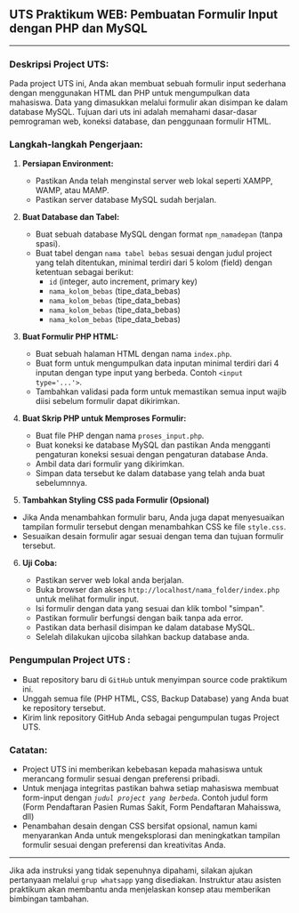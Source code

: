 ## UTS Praktikum WEB: Pembuatan Formulir Input dengan PHP dan MySQL

---

### Deskripsi Project UTS:

Pada project UTS ini, Anda akan membuat sebuah formulir input sederhana dengan menggunakan HTML dan PHP untuk mengumpulkan data mahasiswa. Data yang dimasukkan melalui formulir akan disimpan ke dalam database MySQL. Tujuan dari uts ini adalah memahami dasar-dasar pemrograman web, koneksi database, dan penggunaan formulir HTML.

### Langkah-langkah Pengerjaan:

1. **Persiapan Environment:**

    - Pastikan Anda telah menginstal server web lokal seperti XAMPP, WAMP, atau MAMP.
    - Pastikan server database MySQL sudah berjalan.

2. **Buat Database dan Tabel:**

    - Buat sebuah database MySQL dengan format `npm_namadepan` (tanpa spasi).
    - Buat tabel dengan `nama tabel bebas` sesuai dengan judul project yang telah ditentukan, minimal terdiri dari 5 kolom (field) dengan ketentuan sebagai berikut:
        - `id` (integer, auto increment, primary key)
        - `nama_kolom_bebas` (tipe_data_bebas)
        - `nama_kolom_bebas` (tipe_data_bebas)
        - `nama_kolom_bebas` (tipe_data_bebas)
        - `nama_kolom_bebas` (tipe_data_bebas)

3. **Buat Formulir PHP HTML:**

    - Buat sebuah halaman HTML dengan nama `index.php`.
    - Buat form untuk mengumpulkan data inputan minimal terdiri dari 4 inputan dengan type input yang berbeda. Contoh `<input type='...'>`.
    - Tambahkan validasi pada form untuk memastikan semua input wajib diisi sebelum formulir dapat dikirimkan.

4. **Buat Skrip PHP untuk Memproses Formulir:**

    - Buat file PHP dengan nama `proses_input.php`.
    - Buat koneksi ke database MySQL dan pastikan Anda mengganti pengaturan koneksi sesuai dengan pengaturan database Anda.
    - Ambil data dari formulir yang dikirimkan.
    - Simpan data tersebut ke dalam database yang telah anda buat sebelumnnya.

5. **Tambahkan Styling CSS pada Formulir (Opsional)**

-   Jika Anda menambahkan formulir baru, Anda juga dapat menyesuaikan tampilan formulir tersebut dengan menambahkan CSS ke file `style.css`.
-   Sesuaikan desain formulir agar sesuai dengan tema dan tujuan formulir tersebut.

6. **Uji Coba:**

    - Pastikan server web lokal anda berjalan.
    - Buka browser dan akses `http://localhost/nama_folder/index.php` untuk melihat formulir input.
    - Isi formulir dengan data yang sesuai dan klik tombol "simpan".
    - Pastikan formulir berfungsi dengan baik tanpa ada error.
    - Pastikan data berhasil disimpan ke dalam database MySQL.
    - Selelah dilakukan ujicoba silahkan backup database anda.

### Pengumpulan Project UTS :

-   Buat repository baru di `GitHub` untuk menyimpan source code praktikum ini.
-   Unggah semua file (PHP HTML, CSS, Backup Database) yang Anda buat ke repository tersebut.
-   Kirim link repository GitHub Anda sebagai pengumpulan tugas Project UTS.

### Catatan:

-   Project UTS ini memberikan kebebasan kepada mahasiswa untuk merancang formulir sesuai dengan preferensi pribadi.
-   Untuk menjaga integritas pastikan bahwa setiap mahasiswa membuat form-input dengan _`judul project yang berbeda`_. Contoh judul form (Form Pendaftaran Pasien Rumas Sakit, Form Pendaftaran Mahaisswa, dll)
-   Penambahan desain dengan CSS bersifat opsional, namun kami menyarankan Anda untuk mengeksplorasi dan meningkatkan tampilan formulir sesuai dengan preferensi dan kreativitas Anda.

---

Jika ada instruksi yang tidak sepenuhnya dipahami, silakan ajukan pertanyaan melalui `grup whatsapp` yang disediakan. Instruktur atau asisten praktikum akan membantu anda menjelaskan konsep atau memberikan bimbingan tambahan.
